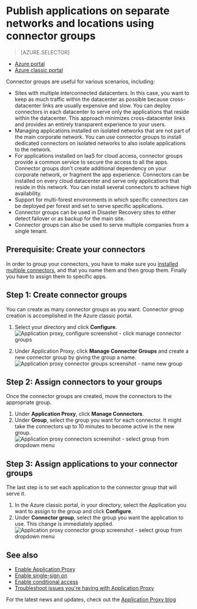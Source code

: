 <properties
    pageTitle="Working with Azure AD Application Proxy connectors | Microsoft Azure"
    description="Covers how to create and manage groups of connectors in Azure AD Application Proxy."
    services="active-directory"
    documentationCenter=""
    authors="kgremban"
    manager="femila"
    editor=""/>

<tags
    ms.service="active-directory"
    ms.workload="identity"
    ms.tgt_pltfrm="na"
    ms.devlang="na"
    ms.topic="article"
    ms.date="09/09/2016"
    ms.author="kgremban"/>


# <a name="publish-applications-on-separate-networks-and-locations-using-connector-groups"></a>Publish applications on separate networks and locations using connector groups

> [AZURE.SELECTOR]
- [Azure portal](active-directory-application-proxy-connectors-azure-portal.md)
- [Azure classic portal](active-directory-application-proxy-connectors.md)


Connector groups are useful for various scenarios, including:

- Sites with multiple interconnected datacenters. In this case, you want to keep as much traffic within the datacenter as possible because cross-datacenter links are usually expensive and slow. You can deploy connectors in each datacenter to serve only the applications that reside within the datacenter. This approach minimizes cross-datacenter links and provides an entirely transparent experience to your users.
- Managing applications installed on isolated networks that are not part of the main corporate network. You can use connector groups to install dedicated connectors on isolated networks to also isolate applications to the network.
- For applications installed on IaaS for cloud access, connector groups provide a common service to secure the access to all the apps. Connector groups don't create additional dependency on your corporate network, or fragment the app experience. Connectors can be installed on every cloud datacenter and serve only applications that reside in this network. You can install several connectors to achieve high availability.
- Support for multi-forest environments in which specific connectors can be deployed per forest and set to serve specific applications.
- Connector groups can be used in Disaster Recovery sites to either detect failover or as backup for the main site.
- Connector groups can also be used to serve multiple companies from a single tenant.

## <a name="prerequisite-create-your-connectors"></a>Prerequisite: Create your connectors
In order to group your connectors, you have to make sure you [installed multiple connectors](active-directory-application-proxy-enable.md), and that you name them and then group them. Finally you have to assign them to specific apps.

## <a name="step-1-create-connector-groups"></a>Step 1: Create connector groups
You can create as many connector groups as you want. Connector group creation is accomplished in the Azure classic portal.

1. Select your directory and click **Configure**.  
    ![Application proxy, configure screenshot - click manage connector groups](./media/active-directory-application-proxy-connectors/app_proxy_connectors_creategroup.png)

2. Under Application Proxy, click **Manage Connector Groups** and create a new connector group by giving the group a name.  
    ![Application proxy connector groups screenshot - name new group](./media/active-directory-application-proxy-connectors/app_proxy_connectors_namegroup.png)

## <a name="step-2-assign-connectors-to-your-groups"></a>Step 2: Assign connectors to your groups
Once the connector groups are created, move the connectors to the appropriate group.

1. Under **Application Proxy**, click **Manage Connectors**.
2. Under **Group**, select the group you want for each connector. It might take the connectors up to 10 minutes to become active in the new group.  
    ![Application proxy connectors screenshot - select group from dropdown menu](./media/active-directory-application-proxy-connectors/app_proxy_connectors_connectorlist.png)

## <a name="step-3-assign-applications-to-your-connector-groups"></a>Step 3: Assign applications to your connector groups
The last step is to set each application to the connector group that will serve it.

1. In the Azure classic portal, in your directory, select the Application you want to assign to the group and click **Configure**.
2. Under **Connector group**, select the group you want the application to use. This change is immediately applied.  
    ![Application proxy connector group screenshot - select group from dropdown menu](./media/active-directory-application-proxy-connectors/app_proxy_connectors_newgroup.png)


## <a name="see-also"></a>See also

- [Enable Application Proxy](active-directory-application-proxy-enable.md)
- [Enable single-sign on](active-directory-application-proxy-sso-using-kcd.md)
- [Enable conditional access](active-directory-application-proxy-conditional-access.md)
- [Troubleshoot issues you're having with Application Proxy](active-directory-application-proxy-troubleshoot.md)

For the latest news and updates, check out the [Application Proxy blog](http://blogs.technet.com/b/applicationproxyblog/)
